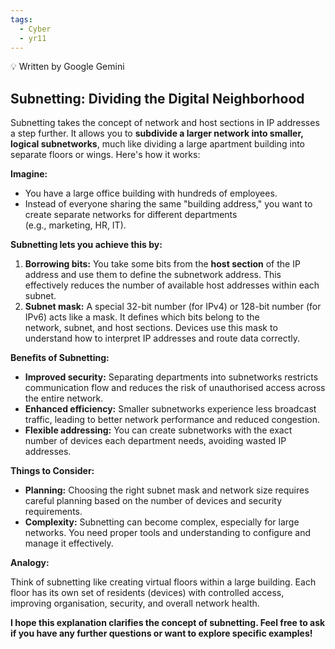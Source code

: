 ```yaml
---
tags:
  - Cyber
  - yr11
---
```



<aside>
💡 Written by Google Gemini

</aside>

## **Subnetting: Dividing the Digital Neighborhood**

Subnetting takes the concept of network and host sections in IP addresses a step further. It allows you to **subdivide a larger network into smaller, logical subnetworks**, much like dividing a large apartment building into separate floors or wings. Here's how it works:

**Imagine:**

- You have a large office building with hundreds of employees.
- Instead of everyone sharing the same "building address," you want to create separate networks for different departments (e.g., marketing, HR, IT).

**Subnetting lets you achieve this by:**

1. **Borrowing bits:** You take some bits from the **host section** of the IP address and use them to define the subnetwork address. This effectively reduces the number of available host addresses within each subnet.
2. **Subnet mask:** A special 32-bit number (for IPv4) or 128-bit number (for IPv6) acts like a mask. It defines which bits belong to the network, subnet, and host sections. Devices use this mask to understand how to interpret IP addresses and route data correctly.

**Benefits of Subnetting:**

- **Improved security:** Separating departments into subnetworks restricts communication flow and reduces the risk of unauthorised access across the entire network.
- **Enhanced efficiency:** Smaller subnetworks experience less broadcast traffic, leading to better network performance and reduced congestion.
- **Flexible addressing:** You can create subnetworks with the exact number of devices each department needs, avoiding wasted IP addresses.

**Things to Consider:**

- **Planning:** Choosing the right subnet mask and network size requires careful planning based on the number of devices and security requirements.
- **Complexity:** Subnetting can become complex, especially for large networks. You need proper tools and understanding to configure and manage it effectively.

**Analogy:**

Think of subnetting like creating virtual floors within a large building. Each floor has its own set of residents (devices) with controlled access, improving organisation, security, and overall network health.

**I hope this explanation clarifies the concept of subnetting. Feel free to ask if you have any further questions or want to explore specific examples!**


